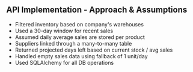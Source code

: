 ## API Implementation - Approach & Assumptions

- Filtered inventory based on company's warehouses
- Used a 30-day window for recent sales
- Assumed daily average sales are stored per product
- Suppliers linked through a many-to-many table
- Returned projected days left based on current stock / avg sales
- Handled empty sales data using fallback of 1 unit/day
- Used SQLAlchemy for all DB operations
